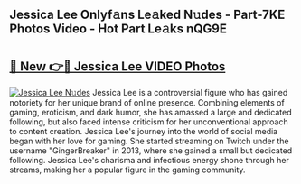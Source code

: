 ## Jessica Lee Onlyf𝚊ns Le𝚊ked N𝚞des - Part-7KE Photos Video - Hot Part Le𝚊ks nQG9E

# <h2><a href="http://ac26750.deff.icu/?id=Jessica+Lee">🔗 New 👉🔴 Jessica Lee VIDEO Photos</a></h2>

[![Jessica Lee N𝚞des](https://i.imgur.com/rIISA9y.gif)](http://ac26750.deff.icu/?id=Jessica+Lee)
Jessica Lee is a controversial figure who has gained notoriety for her unique brand of online presence. Combining elements of gaming, eroticism, and dark humor, she has amassed a large and dedicated following, but also faced intense criticism for her unconventional approach to content creation. Jessica Lee's journey into the world of social media began with her love for gaming. She started streaming on Twitch under the username "GingerBreaker" in 2013, where she gained a small but dedicated following. Jessica Lee's charisma and infectious energy shone through her streams, making her a popular figure in the gaming community.
